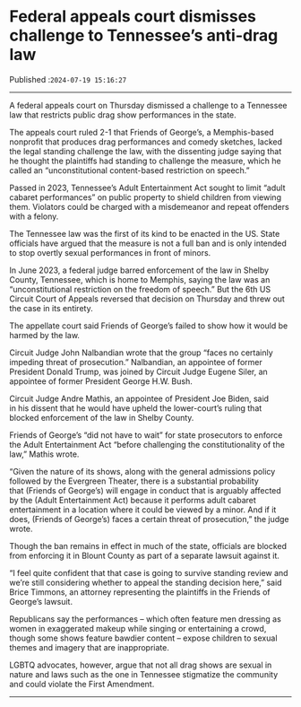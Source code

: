 # Federal appeals court dismisses challenge to Tennessee’s anti-drag law

Published :`2024-07-19 15:16:27`

---

A federal appeals court on Thursday dismissed a challenge to a Tennessee law that restricts public drag show performances in the state.

The appeals court ruled 2-1 that Friends of George’s, a Memphis-based nonprofit that produces drag performances and comedy sketches, lacked the legal standing challenge the law, with the dissenting judge saying that he thought the plaintiffs had standing to challenge the measure, which he called an “unconstitutional content-based restriction on speech.”

Passed in 2023, Tennessee’s Adult Entertainment Act sought to limit “adult cabaret performances” on public property to shield children from viewing them. Violators could be charged with a misdemeanor and repeat offenders with a felony.

The Tennessee law was the first of its kind to be enacted in the US. State officials have argued that the measure is not a full ban and is only intended to stop overtly sexual performances in front of minors.

In June 2023, a federal judge barred enforcement of the law in Shelby County, Tennessee, which is home to Memphis, saying the law was an “unconstitutional restriction on the freedom of speech.” But the 6th US Circuit Court of Appeals reversed that decision on Thursday and threw out the case in its entirety.

The appellate court said Friends of George’s failed to show how it would be harmed by the law.

Circuit Judge John Nalbandian wrote that the group “faces no certainly impeding threat of prosecution.” Nalbandian, an appointee of former President Donald Trump, was joined by Circuit Judge Eugene Siler, an appointee of former President George H.W. Bush.

Circuit Judge Andre Mathis, an appointee of President Joe Biden, said in his dissent that he would have upheld the lower-court’s ruling that blocked enforcement of the law in Shelby County.

Friends of George’s “did not have to wait” for state prosecutors to enforce the Adult Entertainment Act “before challenging the constitutionality of the law,” Mathis wrote.

“Given the nature of its shows, along with the general admissions policy followed by the Evergreen Theater, there is a substantial probability that (Friends of George’s) will engage in conduct that is arguably affected by the (Adult Entertainment Act) because it performs adult cabaret entertainment in a location where it could be viewed by a minor. And if it does, (Friends of George’s) faces a certain threat of prosecution,” the judge wrote.

Though the ban remains in effect in much of the state, officials are blocked from enforcing it in Blount County as part of a separate lawsuit against it.

“I feel quite confident that that case is going to survive standing review and we’re still considering whether to appeal the standing decision here,” said Brice Timmons, an attorney representing the plaintiffs in the Friends of George’s lawsuit.

Republicans say the performances – which often feature men dressing as women in exaggerated makeup while singing or entertaining a crowd, though some shows feature bawdier content – expose children to sexual themes and imagery that are inappropriate.

LGBTQ advocates, however, argue that not all drag shows are sexual in nature and laws such as the one in Tennessee stigmatize the community and could violate the First Amendment.

---

